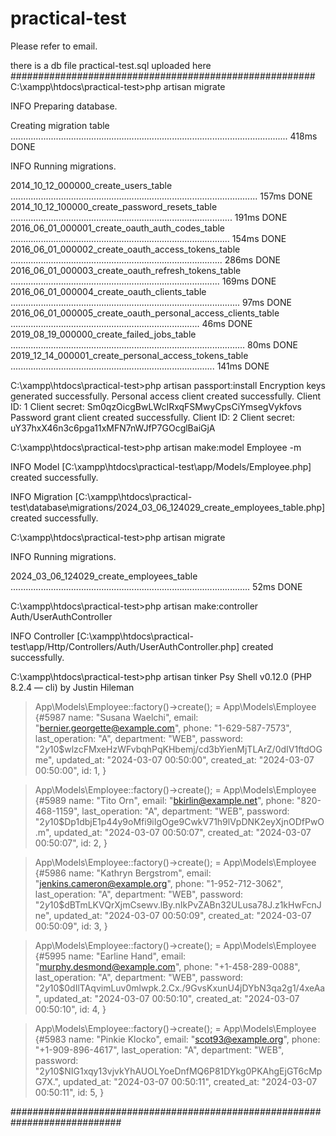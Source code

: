# practical-test

Please refer to email.

there is a db file practical-test.sql uploaded here
#######################################################
C:\xampp\htdocs\practical-test>php artisan migrate

   INFO  Preparing database.

  Creating migration table .............................................................................................................. 418ms DONE

   INFO  Running migrations.

  2014_10_12_000000_create_users_table .................................................................................................. 157ms DONE
  2014_10_12_100000_create_password_resets_table ........................................................................................ 191ms DONE
  2016_06_01_000001_create_oauth_auth_codes_table ....................................................................................... 154ms DONE
  2016_06_01_000002_create_oauth_access_tokens_table .................................................................................... 286ms DONE
  2016_06_01_000003_create_oauth_refresh_tokens_table ................................................................................... 169ms DONE
  2016_06_01_000004_create_oauth_clients_table ........................................................................................... 97ms DONE
  2016_06_01_000005_create_oauth_personal_access_clients_table ........................................................................... 46ms DONE
  2019_08_19_000000_create_failed_jobs_table ............................................................................................. 80ms DONE
  2019_12_14_000001_create_personal_access_tokens_table ................................................................................. 141ms DONE

C:\xampp\htdocs\practical-test>php artisan passport:install
Encryption keys generated successfully.
Personal access client created successfully.
Client ID: 1
Client secret: Sm0qzOicgBwLWcIRxqFSMwyCpsCiYmsegVykfovs
Password grant client created successfully.
Client ID: 2
Client secret: uY37hxX46n3c6pga11xMFN7nWJfP7GOcglBaiGjA

C:\xampp\htdocs\practical-test>php artisan make:model Employee -m

   INFO  Model [C:\xampp\htdocs\practical-test\app/Models/Employee.php] created successfully.

   INFO  Migration [C:\xampp\htdocs\practical-test\database\migrations/2024_03_06_124029_create_employees_table.php] created successfully.


C:\xampp\htdocs\practical-test>php artisan migrate

   INFO  Running migrations.

  2024_03_06_124029_create_employees_table ............................................................................................... 52ms DONE

C:\xampp\htdocs\practical-test>php artisan make:controller Auth/UserAuthController

   INFO  Controller [C:\xampp\htdocs\practical-test\app/Http/Controllers/Auth/UserAuthController.php] created successfully.

C:\xampp\htdocs\practical-test>php artisan tinker
Psy Shell v0.12.0 (PHP 8.2.4 — cli) by Justin Hileman
> App\Models\Employee::factory()->create();
= App\Models\Employee {#5987
    name: "Susana Waelchi",
    email: "bernier.georgette@example.com",
    phone: "1-629-587-7573",
    last_operation: "A",
    department: "WEB",
    password: "$2y$10$wlzcFMxeHzWFvbqhPqKHbemj/cd3bYienMjTLArZ/0dIV1ftdOGme",
    updated_at: "2024-03-07 00:50:00",
    created_at: "2024-03-07 00:50:00",
    id: 1,
  }

> App\Models\Employee::factory()->create();
= App\Models\Employee {#5989
    name: "Tito Orn",
    email: "bkirlin@example.net",
    phone: "820-468-1159",
    last_operation: "A",
    department: "WEB",
    password: "$2y$10$Dp1dbjE1p44y9oMfi9iIgOge9CwkV71h9lVpDNK2eyXjnODfPwO.m",
    updated_at: "2024-03-07 00:50:07",
    created_at: "2024-03-07 00:50:07",
    id: 2,
  }

> App\Models\Employee::factory()->create();
= App\Models\Employee {#5986
    name: "Kathryn Bergstrom",
    email: "jenkins.cameron@example.org",
    phone: "1-952-712-3062",
    last_operation: "A",
    department: "WEB",
    password: "$2y$10$dBTmLKVQrXjmCsewv.lBy.nIkPvZABn32ULusa78J.z1kHwFcnJne",
    updated_at: "2024-03-07 00:50:09",
    created_at: "2024-03-07 00:50:09",
    id: 3,
  }

> App\Models\Employee::factory()->create();
= App\Models\Employee {#5995
    name: "Earline Hand",
    email: "murphy.desmond@example.com",
    phone: "+1-458-289-0088",
    last_operation: "A",
    department: "WEB",
    password: "$2y$10$0dIlTAqvimLuv0mlwpk.2.Cx./9GvsKxunU4jDYbN3qa2g1/4xeAa",
    updated_at: "2024-03-07 00:50:10",
    created_at: "2024-03-07 00:50:10",
    id: 4,
  }

> App\Models\Employee::factory()->create();
= App\Models\Employee {#5983
    name: "Pinkie Klocko",
    email: "scot93@example.org",
    phone: "+1-909-896-4617",
    last_operation: "A",
    department: "WEB",
    password: "$2y$10$NIG1xqy13vjvkYhAUOLYoeDnfMQ6P81DYkg0PKAhgEjGT6cMpG7X.",
    updated_at: "2024-03-07 00:50:11",
    created_at: "2024-03-07 00:50:11",
    id: 5,
  }

############################################################################

 
